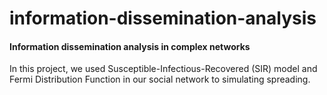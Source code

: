 # information-dissemination-analysis
#### Information dissemination analysis in complex networks

In this project, we used Susceptible-Infectious-Recovered (SIR) model and Fermi Distribution Function in our social network to simulating spreading.
